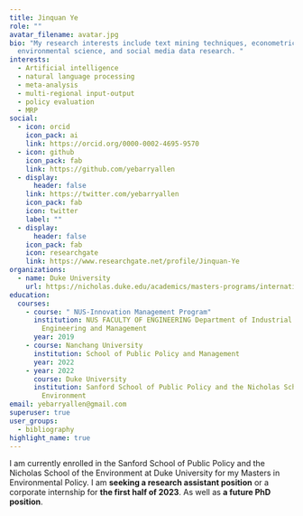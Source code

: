 ```yaml
---
title: Jinquan Ye
role: ""
avatar_filename: avatar.jpg
bio: "My research interests include text mining techniques, econometrics,
  environmental science, and social media data research. "
interests:
  - Artificial intelligence
  - natural language processing
  - meta-analysis
  - multi-regional input-output
  - policy evaluation
  - MRP
social:
  - icon: orcid
    icon_pack: ai
    link: https://orcid.org/0000-0002-4695-9570
  - icon: github
    icon_pack: fab
    link: https://github.com/yebarryallen
  - display:
      header: false
    link: https://twitter.com/yebarryallen
    icon_pack: fab
    icon: twitter
    label: ""
  - display:
      header: false
    icon_pack: fab
    icon: researchgate
    link: https://www.researchgate.net/profile/Jinquan-Ye
organizations:
  - name: Duke University
    url: https://nicholas.duke.edu/academics/masters-programs/international-master-environmental-policy
education:
  courses:
    - course: " NUS-Innovation Management Program"
      institution: NUS FACULTY OF ENGINEERING Department of Industrial Systems
        Engineering and Management
      year: 2019
    - course: Nanchang University
      institution: School of Public Policy and Management
      year: 2022
    - year: 2022
      course: Duke University
      institution: Sanford School of Public Policy and the Nicholas School of the
        Environment
email: yebarryallen@gmail.com
superuser: true
user_groups:
  - bibliography
highlight_name: true
---
```

I am currently enrolled in the Sanford School of Public Policy and the Nicholas School of the Environment at Duke University for my Masters in Environmental Policy. I am **seeking a research assistant position** or a corporate internship for **the first half of 2023**. As well as **a future PhD position**.